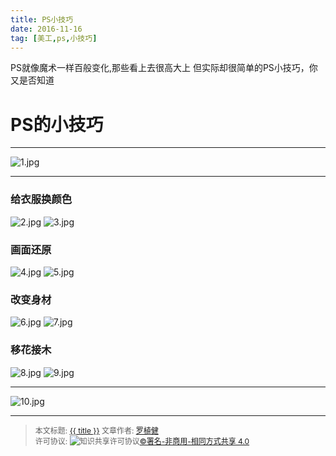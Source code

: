 ```yaml
---
title: PS小技巧
date: 2016-11-16
tag: [美工,ps,小技巧]
---
```


 PS就像魔术一样百般变化,那些看上去很高大上
 但实际却很简单的PS小技巧，你又是否知道

<!--more-->

# PS的小技巧
***
![1.jpg](http://ww2.sinaimg.cn/mw1024/8f6eb021jw1facn3j1ploj20zk0k0abs.jpg)
***
### 给衣服换颜色
![2.jpg](http://ww4.sinaimg.cn/mw1024/8f6eb021jw1facn3jkurxj20zk0k0gqk.jpg)
![3.jpg](http://ww2.sinaimg.cn/mw1024/8f6eb021jw1facn3jz1noj20zk0k0q7k.jpg)
### 画面还原
![4.jpg](http://ww3.sinaimg.cn/mw1024/8f6eb021jw1facn3kbt0dj20zk0k00y4.jpg)
![5.jpg](http://ww1.sinaimg.cn/mw1024/8f6eb021jw1facn3kj49vj20zk0k0tdc.jpg)
### 改变身材
![6.jpg](http://ww1.sinaimg.cn/mw1024/8f6eb021jw1facn3kx348j20zk0k0jvf.jpg)
![7.jpg](http://ww1.sinaimg.cn/mw1024/8f6eb021jw1facn3l7tznj20zk0k0jvx.jpg)
### 移花接木
![8.jpg](http://ww1.sinaimg.cn/mw1024/8f6eb021jw1facn3lkfplj20zk0k0q7t.jpg)
![9.jpg](http://ww1.sinaimg.cn/mw1024/8f6eb021jw1facs88cmlsj20zk0k00w5.jpg)
***
![10.jpg](http://ww1.sinaimg.cn/mw1024/8f6eb021jw1facs883qtdj20zk0k0dig.jpg)


------

> <span style="font-size:12px">本文标题: <a href="{{ permalink }}">{{ title }}</a>
> 文章作者: <a href="http://itxiehui.github.io/">罗植健</a>  
> 许可协议: <img alt="知识共享许可协议" style="border-width:0" src="https://i.creativecommons.org/l/by-nc-sa/4.0/80x15.png" /><a rel="license" href="http://creativecommons.org/licenses/by-nc-sa/4.0/">©署名-非商用-相同方式共享 4.0</a></span>